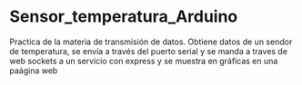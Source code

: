 # Sensor_temperatura_Arduino
Practica de la materia de transmisión de datos. Obtiene datos de un sendor de temperatura, se envía a través del puerto serial y se manda a traves de web sockets a un servicio con express y se muestra en gráficas en una paágina web

